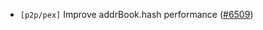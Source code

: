 - `[p2p/pex]` Improve addrBook.hash performance
  ([#6509](https://github.com/tendermint/tendermint/issues/6509))
